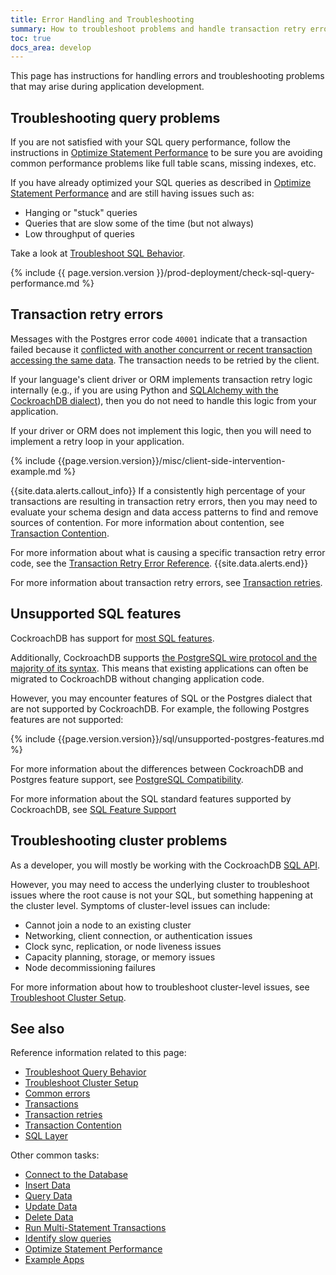 ```yaml
---
title: Error Handling and Troubleshooting
summary: How to troubleshoot problems and handle transaction retry errors during application development
toc: true
docs_area: develop 
---
```


This page has instructions for handling errors and troubleshooting problems that may arise during application development.

## Troubleshooting query problems

If you are not satisfied with your SQL query performance, follow the instructions in [Optimize Statement Performance][fast] to be sure you are avoiding common performance problems like full table scans, missing indexes, etc.

If you have already optimized your SQL queries as described in [Optimize Statement Performance][fast] and are still having issues such as:

- Hanging or "stuck" queries
- Queries that are slow some of the time (but not always)
- Low throughput of queries

Take a look at [Troubleshoot SQL Behavior](query-behavior-troubleshooting.html).

{% include {{ page.version.version }}/prod-deployment/check-sql-query-performance.md %}

## Transaction retry errors

Messages with the Postgres error code `40001` indicate that a transaction failed because it [conflicted with another concurrent or recent transaction accessing the same data](performance-best-practices-overview.html#transaction-contention). The transaction needs to be retried by the client.

If your language's client driver or ORM implements transaction retry logic internally (e.g., if you are using Python and [SQLAlchemy with the CockroachDB dialect](build-a-python-app-with-cockroachdb-sqlalchemy.html)), then you do not need to handle this logic from your application.

If your driver or ORM does not implement this logic, then you will need to implement a retry loop in your application.

{% include {{page.version.version}}/misc/client-side-intervention-example.md %}

{{site.data.alerts.callout_info}}
If a consistently high percentage of your transactions are resulting in transaction retry errors, then you may need to evaluate your schema design and data access patterns to find and remove sources of contention. For more information about contention, see [Transaction Contention](performance-best-practices-overview.html#transaction-contention).

For more information about what is causing a specific transaction retry error code, see the [Transaction Retry Error Reference](transaction-retry-error-reference.html).
{{site.data.alerts.end}}

For more information about transaction retry errors, see [Transaction retries](transactions.html#client-side-intervention).

## Unsupported SQL features

CockroachDB has support for [most SQL features](sql-feature-support.html).

Additionally, CockroachDB supports [the PostgreSQL wire protocol and the majority of its syntax](postgresql-compatibility.html). This means that existing applications can often be migrated to CockroachDB without changing application code.

However, you may encounter features of SQL or the Postgres dialect that are not supported by CockroachDB. For example, the following Postgres features are not supported:

{% include {{page.version.version}}/sql/unsupported-postgres-features.md %}

For more information about the differences between CockroachDB and Postgres feature support, see [PostgreSQL Compatibility](postgresql-compatibility.html).

For more information about the SQL standard features supported by CockroachDB, see [SQL Feature Support](sql-feature-support.html)

## Troubleshooting cluster problems

As a developer, you will mostly be working with the CockroachDB [SQL API](sql-statements.html).

However, you may need to access the underlying cluster to troubleshoot issues where the root cause is not your SQL, but something happening at the cluster level. Symptoms of cluster-level issues can include:

- Cannot join a node to an existing cluster
- Networking, client connection, or authentication issues
- Clock sync, replication, or node liveness issues
- Capacity planning, storage, or memory issues
- Node decommissioning failures

For more information about how to troubleshoot cluster-level issues, see [Troubleshoot Cluster Setup](cluster-setup-troubleshooting.html).

## See also

Reference information related to this page:

- [Troubleshoot Query Behavior](query-behavior-troubleshooting.html)
- [Troubleshoot Cluster Setup](cluster-setup-troubleshooting.html)
- [Common errors](common-errors.html)
- [Transactions](transactions.html)
- [Transaction retries](transactions.html#client-side-intervention)
- [Transaction Contention](performance-best-practices-overview.html#transaction-contention)
- [SQL Layer][sql]

Other common tasks:

- [Connect to the Database](connect-to-the-database.html)
- [Insert Data](insert-data.html)
- [Query Data](query-data.html)
- [Update Data](update-data.html)
- [Delete Data](delete-data.html)
- [Run Multi-Statement Transactions](run-multi-statement-transactions.html)
- [Identify slow queries](query-behavior-troubleshooting.html#identify-slow-statements)
- [Optimize Statement Performance][fast]
- [Example Apps](example-apps.html)

<!-- Reference Links -->

[sql]: architecture/sql-layer.html
[fast]: make-queries-fast.html
